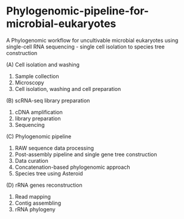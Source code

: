 # Phylogenomic-pipeline-for-microbial-eukaryotes

A Phylogenomic workflow for uncultivable microbial eukaryotes using single-cell RNA sequencing - single cell isolation to species tree construction


(A) Cell isolation and washing
1. Sample collection
2. Microscopy
3. Cell isolation, washing and cell preparation

(B) scRNA-seq library preparation
1. cDNA amplification
2. library preparation
3. Sequencing 

(C) Phylogenomic pipeline
1. RAW sequence data processing
2. Post-assembly pipeline and single gene tree construction
3. Data curation
4. Concatenation-based phylogenomic approach
5. Species tree using Asteroid

(D) rRNA genes reconstruction
1. Read mapping
2. Contig assembling
3. rRNA phylogeny

 
